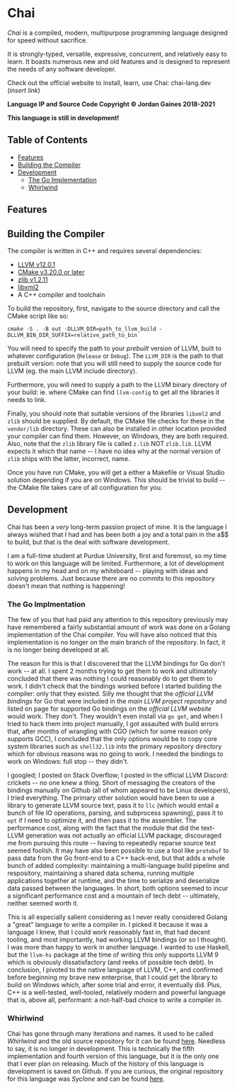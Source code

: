 # Chai

*Chai* is a compiled, modern, multipurpose programming language designed for
speed without sacrifice.

It is strongly-typed, versatile, expressive, concurrent, and relatively easy to
learn. It boasts numerous new and old features and is designed to represent the
needs of any software developer.

Check out the official website to install, learn, use Chai: chai-lang.dev
(*insert link*)

**Language IP and Source Code Copyright &copy; Jordan Gaines 2018-2021**

**This language is still in development!**

## Table of Contents

- [Features](#features)
- [Building the Compiler](#building)
- [Development](#development)
  * [The Go Implementation](#go-impl)
  * [Whirlwind](#whirlwind)

## <a name="features"> Features

## <a name="building"> Building the Compiler

The compiler is written in C++ and requires several dependencies:

- [LLVM v12.0.1](https://llvm.org/)
- [CMake v3.20.0 or later](https://cmake.org/)
- [zlib v1.2.11](https://zlib.net/)
- [libxml2](http://xmlsoft.org/)
- A C++ compiler and toolchain

To build the repository, first, navigate to the source directory and call the
CMake script like so:

    cmake -S . -B out -DLLVM_DIR=path_to_llvm_build -DLLVM_BIN_DIR_SUFFIX=relative_path_to_bin

You will need to specify the path to your *prebuilt* version of LLVM, built to
whatever configuration (`Release` or `Debug`).  The `LLVM_DIR` is the path to
that prebuilt version: note that you will still need to supply the source code
for LLVM (eg. the main LLVM include directory).  

Furthermore, you will need to supply a path to the LLVM binary directory of your
build: ie. where CMake can find `llvm-config` to get all the libraries it needs
to link.

Finally, you should note that suitable versions of the libraries `libxml2` and
`zlib` should be supplied.  By default, the CMake file checks for these in the
`vendor/lib` directory.  These can also be installed in other location provided
your compiler can find them.  However, on Windows, they are both required. Also,
note that the `zlib` library file is called `z.lib` NOT `zlib.lib`.  LLVM
expects it which that name -- I have no idea why at the normal version of `zlib`
ships with the latter, incorrect, name.

Once you have run CMake, you will get a either a Makefile or Visual Studio
solution depending if you are on Windows.  This should be trivial to build --
the CMake file takes care of all configuration for you.

## <a name="development"> Development

Chai has been a *very* long-term passion project of mine.  It is the language I
always wished that I had and has been both a joy and a total pain in the a$$ to
build, but that is the deal with software development.

I am a full-time student at Purdue University, first and foremost, so my time to
work on this language will be limited.  Furthermore, a lot of development
happens in my head and on my whiteboard -- playing with ideas and solving
problems. Just because there are no commits to this repository doesn't mean that
nothing is happening!

### <a name="go-impl"> The Go Implmentation

The few of you that had paid any attention to this repository previously may
have remembered a fairly substantial amount of work was done on a Golang
implementation of the Chai compiler.  You will have also noticed that this
implementation is no longer on the main branch of the repository.  In fact, it
is no longer being developed at all.

The reason for this is that I discovered that the LLVM bindings for Go don't
work -- at all.  I spent 2 months trying to get them to work and ultimately
concluded that there was nothing I could reasonably do to get them to work. I
didn't check that the bindings worked before I started building the compiler:
only that they existed.  Silly me thought that the *official LLVM bindings* for
Go that were included in the *main LLVM project repository* and listed on page
for supported Go bindings on the *official LLVM website* would work. They don't.
They wouldn't even install via `go get`, and when I tried to hack them into
project manually, I got assaulted with build errors that, after months of
wrangling with CGO (which for some reason only supports GCC), I concluded that
the only options would be to copy core system libraries such as `shell32.lib`
into the primary repository directory which for obvious reasons was no going to
work.  I needed the bindings to work on Windows: full stop -- they didn't.

I googled; I posted on Stack Overflow; I posted in the official LLVM Discord:
crickets -- no one knew a thing.  Short of messaging the creators of the
bindings manually on Github (all of whom appeared to be Linux developers), I
tried everything.  The primary other solution would have been to use a library to
generate LLVM source text, pass it to `llc` (which would entail a bunch of file
IO operations, parsing, and subprocess spawning), pass it to `opt` if I need to
optimize it, and then pass it to the assembler.  The performance cost, along
with the fact that the module that did the text-LLVM generation was not actually
an official LLVM package, discouraged me from pursuing this route -- having to
repeatedly reparse source text seemed foolish.  It may have also been possible
to use a tool like `protobuf` to pass data from the Go front-end to a C++
back-end, but that adds a whole bunch of added complexity: maintaining a
multi-language build pipeline and respository, maintaining a shared data schema,
running multiple applications together at runtime, and the time to serialize and
deserialize data passed between the languages.  In short, both options seemed
to incur a significant performance cost and a mountain of tech debt -- ultimately,
neither seemed worth it.  

This is all especially salient considering as I never really considered Golang a
"great" language to write a compiler in.  I picked it because it was a language
I knew, that I could work reasonably fast in, that had decent tooling, and most
importantly, had working LLVM bindings (or so I thought).  I was more than happy
to work in another language.  I wanted to use Haskell, but the `llvm-hs` package
at the time of writing this only supports LLVM 9 which is obviously
dissatisfactory (and reeks of possible tech debt).  In conclusion, I pivoted to
the native language of LLVM, C++, and confirmed before beginning my brave new
enterprise, that I could get the library to build on Windows which, after some
trial and error, it eventually did.  Plus, C++ is a well-tested, well-tooled,
relatively modern and powerful language that is, above all, performant: a
not-half-bad choice to write a compiler in.

### <a name="whirlwind"> Whirlwind

Chai has gone through many iterations and names.  It used to be called
*Whirlwind* and the old source repository for it can be found
[here](https://github.com/ComedicChimera/whirlwind).  Needless to say, it is no
longer in development.  This is technically the fifth implementation and fourth
version of this language, but it is the only one that I ever plan on releasing.
Much of the history of this language is development is saved on Github.  If you
are curious, the original repository for this language was *Syclone* and can be
found [here](https://github.com/ComedicChimera/SyClone).